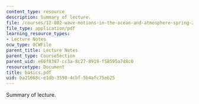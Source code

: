 ```yaml
---
content_type: resource
description: Summary of lecture.
file: /courses/12-802-wave-motions-in-the-ocean-and-atmosphere-spring-2004/ba21668ce1db35904cbf5b4afc75eb25_basics.pdf
file_type: application/pdf
learning_resource_types:
- Lecture Notes
ocw_type: OCWFile
parent_title: Lecture Notes
parent_type: CourseSection
parent_uid: e66f8387-cc3a-8c27-8919-f58595a7d8c0
resourcetype: Document
title: basics.pdf
uid: ba21668c-e1db-3590-4cbf-5b4afc75eb25
---
```

Summary of lecture.

